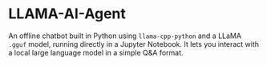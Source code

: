 # LLAMA-AI-Agent
An offline chatbot built in Python using `llama-cpp-python` and a LLaMA `.gguf` model, running directly in a Jupyter Notebook. It lets you interact with a local large language model in a simple Q&amp;A format.
